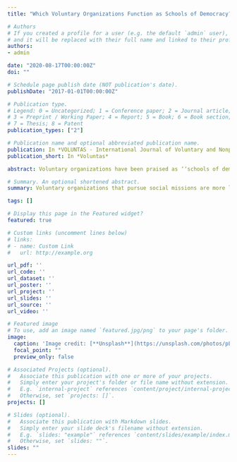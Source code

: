 ```yaml
---
title: "Which Voluntary Organizations Function as Schools of Democracy? Civic Engagement in Voluntary Organizations and Political Participation"

# Authors
# If you created a profile for a user (e.g. the default `admin` user), write the username (folder name) here 
# and it will be replaced with their full name and linked to their profile.
authors:
- admin

date: "2020-08-17T00:00:00Z"
doi: ""

# Schedule page publish date (NOT publication's date).
publishDate: "2017-01-01T00:00:00Z"

# Publication type.
# Legend: 0 = Uncategorized; 1 = Conference paper; 2 = Journal article;
# 3 = Preprint / Working Paper; 4 = Report; 5 = Book; 6 = Book section;
# 7 = Thesis; 8 = Patent
publication_types: ["2"]

# Publication name and optional abbreviated publication name.
publication: In *VOLUNTAS - International Journal of Voluntary and Nonprofit Organizations*
publication_short: In *Voluntas*

abstract: Voluntary organizations have been praised as ‘‘schools of democracy’’ that promote citizens’ political participation. The neo-Tocquevillian approach argues that civic engagement in voluntary organizations facilitates higher levels of political participation. However, empirical studies on the theory have been inconclusive. One possible reason for this is the heterogeneity of voluntary organizations and of political participation. This paper explores the relationship between the civic engagement and political participation of U.S. respondents to the World Values Survey. The results show that only certain types of voluntary organizations facilitate certain types of political participation. Voluntary organizations that pursue social missions are more likely to facilitate political participation. Active civic engagement is more strongly associated with political participation, but passive civic engagement can also promote political participation in some organizations.

# Summary. An optional shortened abstract.
summary: Voluntary organizations that pursue social missions are more likely to facilitate political participation. Active civic engagement is more strongly associated with political participation, but passive civic engagement can also promote political participation in some organizations. 

tags: []

# Display this page in the Featured widget?
featured: true

# Custom links (uncomment lines below)
# links:
# - name: Custom Link
#   url: http://example.org

url_pdf: ''
url_code: ''
url_dataset: ''
url_poster: ''
url_project: ''
url_slides: ''
url_source: ''
url_video: ''

# Featured image
# To use, add an image named `featured.jpg/png` to your page's folder. 
image:
  caption: 'Image credit: [**Unsplash**](https://unsplash.com/photos/pLCdAaMFLTE)'
  focal_point: ""
  preview_only: false

# Associated Projects (optional).
#   Associate this publication with one or more of your projects.
#   Simply enter your project's folder or file name without extension.
#   E.g. `internal-project` references `content/project/internal-project/index.md`.
#   Otherwise, set `projects: []`.
projects: []

# Slides (optional).
#   Associate this publication with Markdown slides.
#   Simply enter your slide deck's filename without extension.
#   E.g. `slides: "example"` references `content/slides/example/index.md`.
#   Otherwise, set `slides: ""`.
slides: ""
---
```


